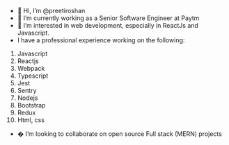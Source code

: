 - 👋 Hi, I’m @preetiroshan
- 🌱 I’m currently working as a Senior Software Engineer at Paytm
-  👀 I’m interested in web development, especially in ReactJs and Javascript.
-  I have a professional experience working on the following:
  1. Javascript
  2. Reactjs
  3. Webpack
  4. Typescript
  5. Jest
  6. Sentry
  7. Nodejs
  8. Bootstrap
  9. Redux
  10. Html, css
- � I’m looking to collaborate on open source Full stack (MERN) projects
<!---
preetiroshan/preetiroshan is a ✨ special ✨ repository because its `README.md` (this file) appears on your GitHub profile.
You can click the Preview link to take a look at your changes.
--->
